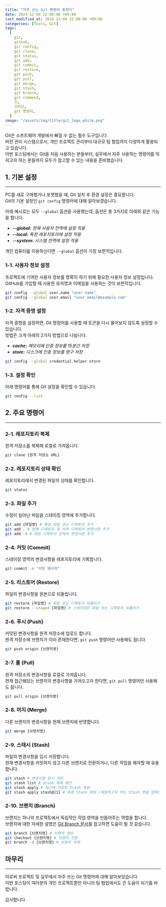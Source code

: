 ```yaml
---
title: "자주 쓰는 Git 명령어 총정리"
date: 2024-12-04 22:00:00 +09:00
last_modified_at: 2024-12-04 22:00:00 +09:00
categories: [Tools, Git]
tags:
  [
    git,
    github,
    git config,
    git clone,
    git status,
    git add,
    git commit,
    git restore,
    git push,
    git pull,
    git merge,
    git stash,
    git branch,
    git command,
    깃,
    깃허브,
    git 명령어,
  ]
image: "/assets/img/title/git_logo_white.png"
---
```


Git은 소프트웨어 개발에서 빠질 수 없는 필수 도구입니다.  
버전 관리 시스템으로서, 개인 프로젝트 관리부터 대규모 팀 협업까지 다양하게 활용되고 있습니다.  
이번 포스팅에서는 Git을 처음 사용하는 분들부터, 실무에서 자주 사용하는 명령어를 익히고자 하는 분들까지 모두가 참고할 수 있는 내용을 준비했습니다.  

## 1. 기본 설정
---
PC를 새로 구매했거나 포맷했을 때, Git 설치 후 환경 설정은 중요합니다.  
Git의 기본 설정인 `git config` 명령어에 대해 알아보겠습니다.  

아래 예시로는 모두 `--global` 옵션을 사용했는데, 옵션은 총 3가지로 아래와 같은 기능을 합니다.  

* ***\--global:** 현재 사용자 전역에 설정 적용*
* ***\--local:** 특정 레포지토리에 설정 적용*
* ***\--system:** 시스템 전역에 설정 적용*

개인 컴퓨터를 이용하신다면 `--global` 옵션이 가장 보편적입니다.  

### 1-1. 사용자 정보 설정
프로젝트에 기여한 사용자 정보를 명확히 하기 위해 필요한 사용자 정보 설정입니다.  
GitHub를 가입할 때 사용한 유저명과 이메일을 사용하는 것이 보편적입니다.  
```bash
git config --global user.name "user name"
git config --global user.email "user email@example.com"
```

### 1-2. 자격 증명 설정
자격 증명을 설정하면, Git 명령어를 사용할 때 토큰을 다시 물어보지 않도록 설정할 수 있습니다.  
방법은 크게 아래의 2가지 방법으로 나뉩니다.  

* ***cache:** 메모리에 인증 정보를 15분간 저장*
* ***store:** 디스크에 인증 정보를 영구 저장*

```bash
git config --global credential.helper store
```

### 1-3. 설정 확인
아래 명령어를 통해 Git 설정을 확인할 수 있습니다.  
```bash
git config --list
```

## 2. 주요 명령어
---
### 2-1. 레포지토리 복제
원격 저장소를 복제해 로컬로 가져옵니다.  
```bash
git clone {원격 저장소 URL}
```

### 2-2. 레포지토리 상태 확인
레포지토리에서 변경된 파일의 상태를 확인합니다.  
```bash
git status
```

### 2-3. 파일 추가
수정이 일어난 파일을 스테이징 영역에 추가합니다.  
```bash
git add {파일명} # 특정 파일 또는 디렉토리 추가
git add . # 현재 디렉토리 및 하위 디렉토리 변경사항 추가
git add -A # 워킹 디렉토리 전체의 변경사항 추가
```

### 2-4. 커밋 (Commit)
스테이징 영역의 변경사항을 레포지토리에 기록합니다.  
```bash
git commit -m "커밋 메시지"
```

### 2-5. 리스토어 (Restore)
파일의 변경사항을 원본으로 되돌립니다.  
```bash
git restore {파일명} # 파일 또는 디렉토리 되돌리기
git restore --staged {파일명} # 스테이징된 파일 또는 디렉토리 되돌리기
```

### 2-6. 푸시 (Push)
커밋된 변경사항을 원격 저장소에 업로드 합니다.  
원격 저장소에 브랜치가 이미 존재한다면, `git push` 명령어만 사용해도 됩니다.  
```bash
git push origin {브랜치명}
```

### 2-7. 풀 (Pull)
원격 저장소의 변경사항을 로컬로 가져옵니다.  
현재 접근해있는 브랜치의 변경사항을 가져오고자 한다면, `git pull` 명령어만 사용해도 됩니다.  
```bash
git pull origin {브랜치명}
```

### 2-8. 머지 (Merge)
다른 브랜치의 변경사항을 현재 브랜치에 반영합니다.  
```bash
git merge {브랜치명}
```

### 2-9. 스태시 (Stash)
파일의 변경사항을 임시 저장합니다.  
현재 변경사항을 커밋하지 않고 다른 브랜치로 전환하거나, 다른 작업을 해야할 때 유용합니다.  
```bash
git stash # 변경사항 임시 저장
git stash list # Stash 목록 확인
git stash apply # 최근에 저장한 Stash 복원
git stash apply stash@{1} # 특정 Stash 복원 (복원하고자 하는 Stash 명을 입력)
```

### 2-10. 브랜치 (Branch)
브랜치는 하나의 프로젝트에서 독립적인 작업 영역을 만들어주는 역할을 합니다.  
브랜치에 대한 자세한 설명은 [Git Branch 문서](https://git-scm.com/book/ko/v2/Git-%EB%B8%8C%EB%9E%9C%EC%B9%98-%EB%B8%8C%EB%9E%9C%EC%B9%98%EB%9E%80-%EB%AC%B4%EC%97%87%EC%9D%B8%EA%B0%80)를 참고하면 도움이 될 것 같습니다.  
```bash
git branch {브랜치명} # 브랜치 생성
git checkout {브랜치명} # 브랜치 전환
git branch -d {브랜치명} # 브랜치 삭제
```

## 마무리
---
이로써 프로젝트 및 실무에서 자주 쓰는 Git 명령어에 대해 알아보았습니다.  
이번 포스팅이 여러분의 개인 프로젝트뿐만 아니라 팀 협업에서도 큰 도움이 되기를 바랍니다.  

감사합니다.  
